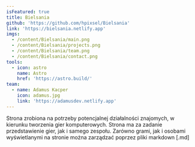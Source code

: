 ```yaml
---
isFeatured: true
title: Bielsania
github: 'https://github.com/hpixsel/Bielsania'
link: 'https://bielsania.netlify.app'
imgs:
  - /content/Bielsania/main.png
  - /content/Bielsania/projects.png
  - /content/Bielsania/team.png
  - /content/Bielsania/contact.png
tools:
  - icon: astro
    name: Astro
    href: 'https://astro.build/'
team:
  - name: Adamus Kacper
    icon: adamus.jpg
    link: 'https://adamusdev.netlify.app'
---
```


Strona zrobiona na potrzeby potencjalnej działalności znajomych, w kierunku tworzenia gier komputerowych. Strona ma za zadanie przedstawienie gier, jak i samego zespołu. Zarówno grami, jak i osobami wyświetlanymi na stronie można zarządzać poprzez pliki markdown \[.md]
